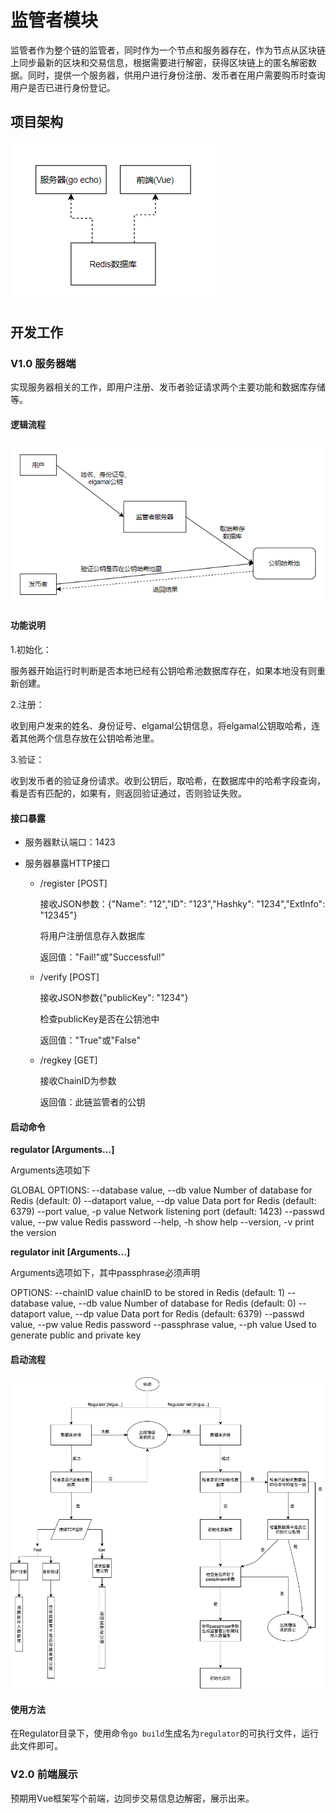 # 监管者模块

监管者作为整个链的监管者，同时作为一个节点和服务器存在，作为节点从区块链上同步最新的区块和交易信息，根据需要进行解密，获得区块链上的匿名解密数据。同时，提供一个服务器，供用户进行身份注册、发币者在用户需要购币时查询用户是否已进行身份登记。

## 项目架构

![项目架构](./img/项目架构.png)

## 开发工作

### V1.0 服务器端

实现服务器相关的工作，即用户注册、发币者验证请求两个主要功能和数据库存储等。

#### 逻辑流程

![逻辑流程](./img/逻辑流程.png)

#### 功能说明

1.初始化：

​	服务器开始运行时判断是否本地已经有公钥哈希池数据库存在，如果本地没有则重新创建。

2.注册：

​	收到用户发来的姓名、身份证号、elgamal公钥信息，将elgamal公钥取哈希，连着其他两个信息存放在公钥哈希池里。

3.验证：

​	收到发币者的验证身份请求。收到公钥后，取哈希，在数据库中的哈希字段查询，看是否有匹配的，如果有，则返回验证通过，否则验证失败。

#### 接口暴露

+ 服务器默认端口：1423

+ 服务器暴露HTTP接口

  + /register [POST]

    接收JSON参数：{"Name": "12","ID": "123","Hashky": "1234","ExtInfo": "12345"}

    将用户注册信息存入数据库

    返回值："Fail!"或"Successful!"

  + /verify [POST]

    接收JSON参数{"publicKey": "1234"}

    检查publicKey是否在公钥池中
    
    返回值："True"或"False"
    
  + /regkey [GET]

    接收ChainID为参数

    返回值：此链监管者的公钥

#### 启动命令

**regulator [Arguments...]**

Arguments选项如下

GLOBAL OPTIONS:
   --database value, --db value  Number of database for Redis (default: 0)
   --dataport value, --dp value  Data port for Redis (default: 6379)
   --port value, -p value        Network listening port (default: 1423)
   --passwd value, --pw value    Redis password
   --help, -h                    show help
   --version, -v                 print the version

**regulator init [Arguments...]**

Arguments选项如下，其中passphrase必须声明

OPTIONS:
   --chainID value                 chainID to be stored in Redis (default: 1)
   --database value, --db value    Number of database for Redis (default: 0)
   --dataport value, --dp value    Data port for Redis (default: 6379)
   --passwd value, --pw value      Redis password
   --passphrase value, --ph value  Used to generate public and private key

#### 启动流程

![启动流程图](./img/启动流程图.png)

#### 使用方法

在Regulator目录下，使用命令`go build`生成名为`regulator`的可执行文件，运行此文件即可。

### V2.0 前端展示

预期用Vue框架写个前端，边同步交易信息边解密，展示出来。

